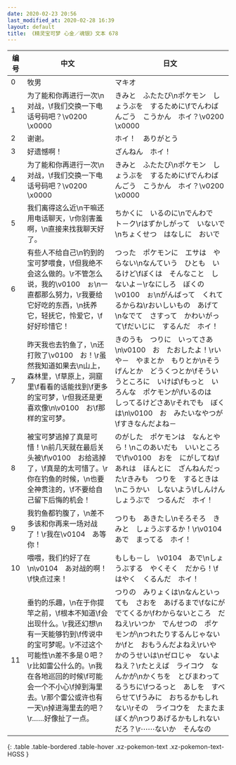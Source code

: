 ```yaml
---
date: 2020-02-23 20:56
last_modified_at: 2020-02-28 16:39
layout: default
title: 《精灵宝可梦 心金／魂银》文本 678
---
```

| 编号 | 中文 | 日文 |
| ---- | ---- | ---- |
| 0 | 牧男 | マキオ |
| 1 | 为了能和你再进行一次\n对战，\f我们交换一下电话号码吧？\v0200　\x0000 | きみと　ふたたび\nポケモン　しょうぶを　するために\fでんわばんごう　こうかん　ホイ？\v0200　\x0000 |
| 2 | 谢谢。 | ホイ！　ありがとう |
| 3 | 好遗憾啊！ | ざんねん　ホイ！ |
| 4 | 为了能和你再进行一次\n对战，\f我们交换一下电话号码吧？\v0200　\x0000 | きみと　ふたたび\nポケモン　しょうぶを　するために\fでんわばんごう　こうかん　ホイ？\v0200　\x0000 |
| 5 | 我们离得这么近\n干嘛还用电话聊天，\r你别害羞啊，\n直接来找我聊天好了。 | ちかくに　いるのに\nでんわで　ト－ク\rはずかしがって　いないで\nちょくせつ　はなしに　おいで　　 |
| 6 | 有些人不给自己\n钓到的宝可梦喂食，\f但我绝不会这么做的。\r不管怎么说，我的\v0100　ぉ\n一直都那么努力，\r我要给它好吃的东西，\n抚养它，轻抚它，怜爱它，\f好好珍惜它！ | つった　ポケモンに　エサは　やらない\nなんていう　ひとも　いるけど\fぼくは　そんなこと　しないよ－\rなにしろ　ぼくの　\v0100　ぉ\nがんばって　くれてるからね\rおいしいもの　あげて\nなでて　さすって　かわいがって\fだいじに　するんだ　ホイ！ |
| 7 | 昨天我也去钓鱼了，\n还打败了\v0100　お！\r虽然我知道如果去\n山上，森林里，\f草原上，洞窟里\f看看的话能找到\f更多的宝可梦，\r但我还是更喜欢像\n\v0100　お\f那样的宝可梦。 | きのうも　つりに　いってさあ\n\v0100　お　たおしたよ！\rいや－　やまとか　もりとか\nそうげんとか　どうくつとか\fそういうところに　いけば\fもっと　いろんな　ポケモンが\fいるのは　しってるけどさあ\rそれでも　ぼくは\n\v0100　お　みたいなやつが\fすきなんだよね－ |
| 8 | 被宝可梦逃掉了真是可惜！\n前几天就在最后关头被\f\v0100　お给逃掉了，\f真是的太可惜了。\r你在钓鱼的时候，\n也要全神贯注的，\f不要给自己留下后悔的机会！ | のがした　ポケモンは　なんとやら！\nこのあいだも　いいところで\f\v0100　おを　にがしてね\fあれは　ほんとに　ざんねんだった\rきみも　つりを　するときは\nこうかい　しないよう\fしんけんしょうぶで　つるんだ　ホイ！ |
| 9 | 我钓鱼都钓腹了，\n差不多该和你再来一场对战了！\r我在\v0104　あ等你！ | つりも　あきたし\nそろそろ　きみと　しょうぶするか！\r\v0104　あで　まってる　ホイ！ |
| 10 | 喂喂，我们约好了在\n\v0104　あ对战的啊！\f快点过来！ | もしも－し　\v0104　あで\nしょうぶする　やくそく　だから！\fはやく　くるんだ　ホイ！ |
| 11 | 垂钓的乐趣，\n在于你提竿之前，\f根本不知道\f会出现什么。\r我还幻想\n有一天能够钓到\f传说中的宝可梦呢。\r不过这个可能性\n差不多是０吧？\r比如雷公什么的。\n我在各地巡回的时候\f可能会一个不小心\f掉到海里去。\r那个雷公或许也有一天\n掉进海里去的吧？\r……好像扯了一点。 | つりの　みりょくは\nなんといっても　さおを　あげるまで\fなにが　でてくるか\fわからないところ　だねえ\rいつか　でんせつの　ポケモンが\nつれたりするんじゃないか\fと　おもうんだよねえ\rいや　かのうせいは\nゼロじゃ　ないよねえ？\rたとえば　ライコウ　なんかが\nかくちを　とびまわってるうちに\fつるっと　あしを　すべらせて\fうみに　おちるかもしれない\rその　ライコウを　たまたま　ぼくが\nつりあげるかもしれない　だろ？\r⋯⋯ないか　そんなの |
{: .table .table-bordered .table-hover .xz-pokemon-text .xz-pokemon-text-HGSS }